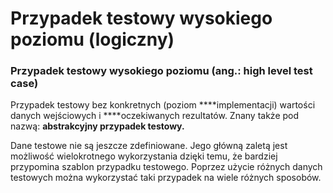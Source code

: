 # Przypadek testowy wysokiego poziomu \(logiczny\)

### **Przypadek testowy wysokiego poziomu \(ang.: high level test case\)**

Przypadek testowy bez konkretnych \(poziom ****implementacji\) wartości danych wejściowych i ****oczekiwanych rezultatów. Znany także pod nazwą: **abstrakcyjny przypadek testowy.**

Dane testowe nie są jeszcze zdefiniowane. Jego główną zaletą jest możliwość wielokrotnego wykorzystania dzięki temu, że bardziej przypomina szablon przypadku testowego. Poprzez użycie różnych danych testowych można wykorzystać taki przypadek na wiele różnych sposobów.

